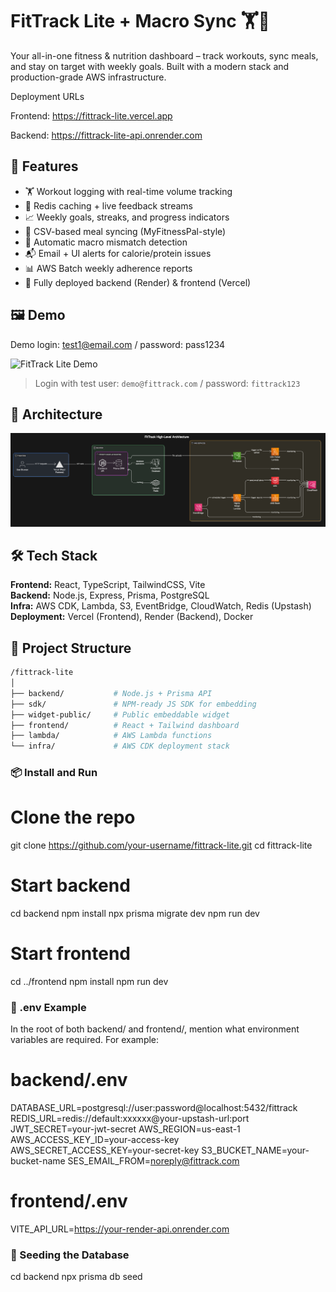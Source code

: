 # FitTrack Lite + Macro Sync 🏋️🥗

Your all-in-one fitness & nutrition dashboard – track workouts, sync meals, and stay on target with weekly goals. Built with a modern stack and production-grade AWS infrastructure.

Deployment URLs

Frontend: https://fittrack-lite.vercel.app

Backend: https://fittrack-lite-api.onrender.com

## 🌟 Features

- 🏋️ Workout logging with real-time volume tracking
- 🧠 Redis caching + live feedback streams
- 📈 Weekly goals, streaks, and progress indicators
- 🥗 CSV-based meal syncing (MyFitnessPal-style)
- 🧠 Automatic macro mismatch detection
- 📬 Email + UI alerts for calorie/protein issues
- 📊 AWS Batch weekly adherence reports
- 🚀 Fully deployed backend (Render) & frontend (Vercel)

## 🖼 Demo

Demo login: test1@email.com / password: pass1234

![FitTrack Lite Demo](./assets/demo.gif)

> Login with test user: `demo@fittrack.com` / password: `fittrack123`

## 🧱 Architecture

![Architecture Diagram](./assets/architecture.png)

## 🛠 Tech Stack

**Frontend:** React, TypeScript, TailwindCSS, Vite  
**Backend:** Node.js, Express, Prisma, PostgreSQL  
**Infra:** AWS CDK, Lambda, S3, EventBridge, CloudWatch, Redis (Upstash)  
**Deployment:** Vercel (Frontend), Render (Backend), Docker

## 📂 Project Structure

```bash
/fittrack-lite
│
├── backend/           # Node.js + Prisma API
├── sdk/               # NPM-ready JS SDK for embedding
├── widget-public/     # Public embeddable widget
├── frontend/          # React + Tailwind dashboard
├── lambda/            # AWS Lambda functions
└── infra/             # AWS CDK deployment stack

```

### 📦 Install and Run

# Clone the repo
git clone https://github.com/your-username/fittrack-lite.git
cd fittrack-lite

# Start backend
cd backend
npm install
npx prisma migrate dev
npm run dev

# Start frontend
cd ../frontend
npm install
npm run dev

### 🔐 .env Example
In the root of both backend/ and frontend/, mention what environment variables are required. For example:

# backend/.env

DATABASE_URL=postgresql://user:password@localhost:5432/fittrack
REDIS_URL=redis://default:xxxxxx@your-upstash-url:port
JWT_SECRET=your-jwt-secret
AWS_REGION=us-east-1
AWS_ACCESS_KEY_ID=your-access-key
AWS_SECRET_ACCESS_KEY=your-secret-key
S3_BUCKET_NAME=your-bucket-name
SES_EMAIL_FROM=noreply@fittrack.com


# frontend/.env

VITE_API_URL=https://your-render-api.onrender.com

### 🧪 Seeding the Database

cd backend
npx prisma db seed
